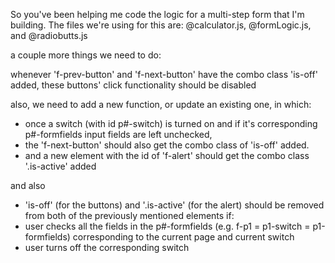 So you've been helping me code the logic for a multi-step form that I'm building. The files we're using for this are: @calculator.js, @formLogic.js, and @radiobutts.js

a couple more things we need to do:

whenever 'f-prev-button' and 'f-next-button' have the combo class 'is-off' added, these buttons' click functionality should be disabled

also, we need to add a new function, or update an existing one, in which:

- once a switch (with id p#-switch) is turned on and if it's corresponding p#-formfields input fields are left unchecked, 
- the 'f-next-button'  should also get the combo class of 'is-off' added. 
- and a new element with the id of 'f-alert' should get the combo class '.is-active' added 

and also

- 'is-off' (for the buttons) and '.is-active' (for the alert) should be removed from both of the previously mentioned elements if:
- user checks all the fields in the p#-formfields (e.g. f-p1 = p1-switch =   p1-formfields) corresponding to the current page and current switch
- user turns off the corresponding switch


